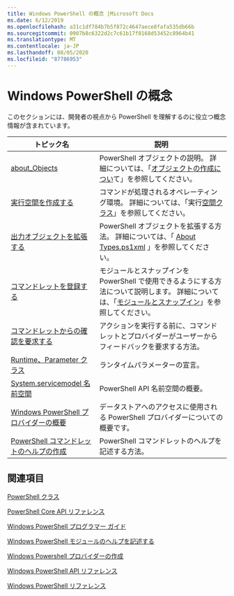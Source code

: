 ```yaml
---
title: Windows PowerShell の概念 |Microsoft Docs
ms.date: 6/12/2019
ms.openlocfilehash: a31c1df784b7b5f872c4647aece8fafa535db66b
ms.sourcegitcommit: 0907b8c6322d2c7c61b17f8168d53452c8964b41
ms.translationtype: MT
ms.contentlocale: ja-JP
ms.lasthandoff: 08/05/2020
ms.locfileid: "87786953"
---
```

# <a name="windows-powershell-concepts"></a>Windows PowerShell の概念

このセクションには、開発者の視点から PowerShell を理解するのに役立つ概念情報が含まれています。

|トピック名|説明|
|----------------|-----------------|
|[about_Objects](/powershell/module/microsoft.powershell.core/about/about_objects)|PowerShell オブジェクトの説明。 詳細については、「[オブジェクトの作成につい](/powershell/module/microsoft.powershell.core/about/about_object_creation)て」を参照してください。|
|[実行空間を作成する](../hosting/creating-runspaces.md)|コマンドが処理されるオペレーティング環境。 詳細については、「実行[空間クラス](/dotnet/api/system.management.automation.runspaces.runspace)」を参照してください。|
|[出力オブジェクトを拡張する](../cmdlet/extending-output-objects.md)|PowerShell オブジェクトを拡張する方法。 詳細については、「 [About Types.ps1xml](/powershell/module/microsoft.powershell.core/about/about_types.ps1xml) 」を参照してください。|
|[コマンドレットを登録する](../cmdlet/registering-cmdlets.md)|モジュールとスナップインを PowerShell で使用できるようにする方法について説明します。 詳細については、「[モジュールとスナップイン](../cmdlet/modules-and-snap-ins.md)」を参照してください。|
|[コマンドレットからの確認を要求する](../cmdlet/requesting-confirmation-from-cmdlets.md)|アクションを実行する前に、コマンドレットとプロバイダーがユーザーからフィードバックを要求する方法。|
|[Runtime、Parameter クラス](/dotnet/api/system.management.automation.runtimedefinedparameter)|ランタイムパラメーターの宣言。|
|[System.servicemodel 名前空間](/dotnet/api/System.Management.Automation)|PowerShell API 名前空間の概要。|
|[Windows PowerShell プロバイダーの概要](../provider/windows-powershell-provider-overview.md)|データストアへのアクセスに使用される PowerShell プロバイダーについての概要です。|
|[PowerShell コマンドレットのヘルプの作成](../help/writing-help-for-windows-powershell-cmdlets.md)|PowerShell コマンドレットのヘルプを記述する方法。|

## <a name="see-also"></a>関連項目

[PowerShell クラス](/dotnet/api/system.management.automation.powershell)

[PowerShell Core API リファレンス](/dotnet/api/?view=pscore-6.2.0)

[Windows PowerShell プログラマー ガイド](windows-powershell-programmer-s-guide.md)

[Windows PowerShell モジュールのヘルプを記述する](../module/writing-help-for-windows-powershell-modules.md)

[Windows Powershell プロバイダーの作成](../provider/writing-a-windows-powershell-provider.md)

[Windows PowerShell API リファレンス](/dotnet/api/?view=powershellsdk-1.1.0)

[Windows PowerShell リファレンス](../windows-powershell-reference.md)

